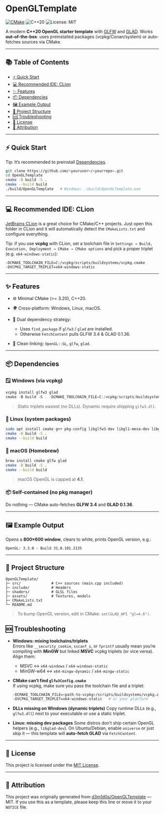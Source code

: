 # OpenGLTemplate

[![CMake](https://github.com/d3m1d0s/OpenGLTemplate/actions/workflows/cmake-multi-platform.yml/badge.svg?branch=main)](https://github.com/d3m1d0s/OpenGLTemplate/actions/workflows/cmake-multi-platform.yml)
![C++20](https://img.shields.io/badge/C%2B%2B-20-blue.svg)
![License: MIT](https://img.shields.io/badge/License-MIT-green.svg)

A modern **C++20 OpenGL starter template** with [GLFW](https://www.glfw.org/) and [GLAD](https://glad.dav1d.de/).
Works **out-of-the-box**: uses preinstalled packages (vcpkg/Conan/system) or auto-fetches sources via CMake.

---

## 📚 Table of Contents
- [⚡ Quick Start](#-quick-start)
- [💻 Recommended IDE: CLion](#-recommended-ide-clion)
- [✨ Features](#-features)
- [📦 Dependencies](#-dependencies)
- [🖼️ Example Output](#-example-output)
- [📂 Project Structure](#-project-structure)
- [🆘 Troubleshooting](#-troubleshooting)
- [📜 License](#-license)
- [🙌 Attribution](#-attribution)

---

## ⚡ Quick Start
Tip: It’s recommended to preinstall [Dependencies](#-dependencies).


```bash
git clone https://github.com/<youruser>/<yourrepo>.git
cd OpenGLTemplate
cmake -B build -S .
cmake --build build
./build/OpenGLTemplate   # Windows: .\build\OpenGLTemplate.exe
```

---

## 💻 Recommended IDE: CLion

[JetBrains CLion](https://www.jetbrains.com/clion/) is a great choice for CMake/C++ projects.
Just open this folder in CLion and it will automatically detect the `CMakeLists.txt` and configure everything.

Tip: if you use **vcpkg** with CLion, set a toolchain file in
`Settings → Build, Execution, Deployment → CMake → CMake options` and pick a proper triplet (e.g. `x64-windows-static`):

```
-DCMAKE_TOOLCHAIN_FILE=C:/vcpkg/scripts/buildsystems/vcpkg.cmake 
-DVCPKG_TARGET_TRIPLET=x64-windows-static
```

---

## ✨ Features

* ⚙️ Minimal CMake (>= 3.20), C++20.
* 🌍 Cross-platform: Windows, Linux, macOS.
* 🔀 Dual dependency strategy:

  * Uses `find_package` if `glfw3` / `glad` are installed.
  * Otherwise `FetchContent` pulls GLFW 3.4 & GLAD 0.1.36.
* 🔗 Clean linking: `OpenGL::GL`, `glfw`, `glad`.

---

## 📦 Dependencies

### 🪟 Windows (via vcpkg)

```powershell
vcpkg install glfw3 glad
cmake -B build -S . -DCMAKE_TOOLCHAIN_FILE=C:/vcpkg/scripts/buildsystems/vcpkg.cmake -DVCPKG_TARGET_TRIPLET=x64-windows-static
```

> Static triplets easiest (no DLLs). Dynamic require shipping `glfw3.dll`.

### 🐧 Linux (system packages)

```bash
sudo apt install cmake g++ pkg-config libglfw3-dev libgl1-mesa-dev libglad-dev
cmake -B build -S .
cmake --build build
```

### 🍏 macOS (Homebrew)

```bash
brew install cmake glfw glad
cmake -B build -S .
cmake --build build
```

> macOS OpenGL is capped at **4.1**.

### 📦 Self-contained (no pkg manager)

Do nothing — CMake auto-fetches **GLFW 3.4** and **GLAD 0.1.36**.

---

## 🖼️ Example Output

Opens a **800×600 window**, clears to white, prints OpenGL version, e.g.:

```
OpenGL: 3.3.0 - Build 31.0.101.2135
```

---

## 📂 Project Structure

```
OpenGLTemplate/
├─ src/              # C++ sources (main.cpp included)
├─ include/          # Headers
├─ shaders/          # GLSL files
├─ assets/           # Textures, models
├─ CMakeLists.txt
└─ README.md
```

> To bump OpenGL version, edit in CMake:
> `set(GLAD_API "gl=4.6")`.

## 🆘 Troubleshooting

- **Windows: mixing toolchains/triplets**  
  Errors like `__security_cookie`, `sscanf_s`, or `fprintf` usually mean you’re compiling with **MinGW** but linked **MSVC** vcpkg triplets (or vice versa).  
  Align them:
  - MSVC ↔ `x64-windows` / `x64-windows-static`
  - MinGW-w64 ↔ `x64-mingw-dynamic` / `x64-mingw-static`

- **CMake can’t find `glfw3Config.cmake`**  
  If using vcpkg, make sure you pass the toolchain file and a triplet:
  ```bash
  -DCMAKE_TOOLCHAIN_FILE=<path-to-vcpkg>/scripts/buildsystems/vcpkg.cmake
  -DVCPKG_TARGET_TRIPLET=x64-windows-static   # or your platform

- **DLLs missing on Windows (dynamic triplets)**
   Copy runtime DLLs (e.g., `glfw3.dll`) next to your executable or use a static triplet.

- **Linux: missing dev packages**
   Some distros don’t ship certain OpenGL helpers (e.g., `libglad-dev`).
  On Ubuntu/Debian, enable `universe` or just skip it — this template will **auto-fetch GLAD** via `FetchContent`.

---
## 📜 License

This project is licensed under the [MIT License](LICENSE).

---
## 🙌 Attribution

This project was originally generated from [d3m1d0s/OpenGLTemplate](https://github.com/d3m1d0s/OpenGLTemplate) — MIT.
If you use this as a template, please keep this line or move it to your `NOTICE` file.
